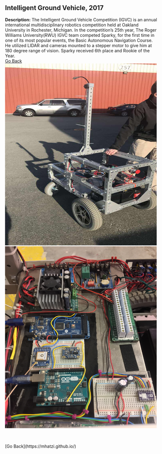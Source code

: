 ## Intelligent Ground Vehicle, 2017

**Description:** The Intelligent Ground Vehicle Competition (IGVC) is an annual international multidisciplinary robotics competition held at Oakland University in Rochester, Michigan. In the competition’s 25th year, The Roger Williams University(RWU) IGVC team competed Sparky, for the first time in one of its most popular events, the Basic Autonomous Navigation Course. He utilized LIDAR and cameras mounted to a stepper motor to give him at 180 degree range of vision. Sparky received 6th place and Rookie of the Year.<br>
[Go Back](https://mhatzi.github.io/)<br>
<a href="images/image.jpg"><img src="images/Intelligent_Ground_Vehicle_Sparky.jpg" width="500" height="600" border="0"></a><br>
<a href="images/image.jpg"><img src="images/Sparky_Wiring.jpg" width="500" height="600" border="0"></a>

<br>
<br>
[Go Back](https://mhatzi.github.io/)






